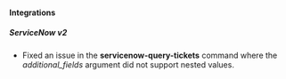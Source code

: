 
#### Integrations
##### ServiceNow v2
- Fixed an issue in the **servicenow-query-tickets** command where the *additional_fields* argument did not support nested values.
